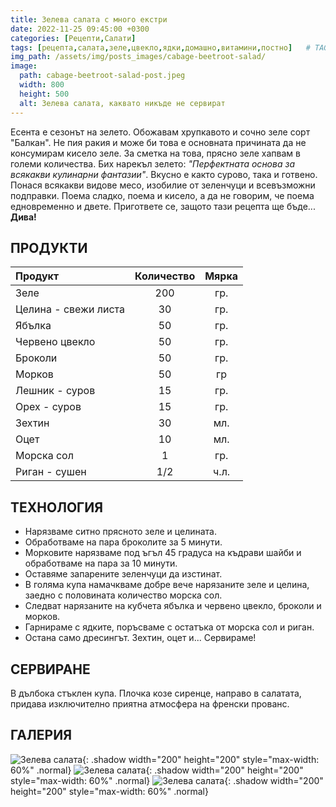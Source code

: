 ```yaml
---
title: Зелева салата с много екстри
date: 2022-11-25 09:45:00 +0300
categories: [Рецепти,Салати]
tags: [рецепта,салата,зеле,цвекло,ядки,домашно,витамини,постно]   # TAG names should always be lowercase
img_path: /assets/img/posts_images/cabage-beetroot-salad/
image:
  path: cabage-beetroot-salad-post.jpeg
  width: 800
  height: 500
  alt: Зелева салата, каквато никъде не сервират
---
```


Есента е сезонът на зелето. Обожавам хрупкавото и сочно зеле сорт "Балкан". Не пия ракия и може би това е основната причината да не консумирам кисело зеле. За сметка на това, прясно зеле хапвам в големи количества. Бих нарекъл зелето: *"Перфектната основа за всякакви кулинарни фантазии"*. Вкусно е както сурово, така и готвено. Понася всякакви видове месо, изобилие от зеленчуци и всевъзможни подправки. Поема сладко, поема и кисело, а да не говорим, че поема едновременно и двете. Пригответе се, защото тази рецепта ще бъде... **Дива!**

## **ПРОДУКТИ**

| Продукт                    |Количество  |Мярка   |
|:---------------------------|:----------:|:------:|
|Зеле                        |200         |гр.     |
|Целина - свежи листа        |30          |гр.     |
|Ябълка                      |50          |гр.     |
|Червено цвекло              |50          |гр.     |
|Броколи                     |50          |гр.     |
|Морков                      |50          |гр      |
|Лешник - суров              |15          |гр.     |
|Орех - суров                |15          |гр.     |
|Зехтин                      |30          |мл.     |
|Оцет                        |10          |мл.     |
|Морска сол                  |1           |гр.     |
|Риган - сушен               |1/2         |ч.л.    |

## **ТЕХНОЛОГИЯ**

- Нарязваме ситно прясното зеле и целината.
- Обработваме на пара броколите за 5 минути.
- Морковите нарязваме под ъгъл 45 градуса на къдрави шайби и обработваме на пара за 10 минути.
- Оставяме запарените зеленчуци да изстинат.
- В голяма купа намачкваме добре вече нарязаните зеле и целина, заедно с половината количество морска сол.
- Следват нарязаните на кубчета ябълка и червено цвекло, броколи и морков.
- Гарнираме с ядките, поръсваме с остатъка от морска сол и риган.
- Остана само дресингът. Зехтин, оцет и... Сервираме!

## **СЕРВИРАНЕ**

В дълбока стъклен купа. Плочка козе сиренце, направо в салатата, придава изключително приятна атмосфера на френски прованс.

## **ГАЛЕРИЯ**

![Зелева салата](cabage-beetroot-salad-01.jpg){: .shadow width="200" height="200" style="max-width: 60%" .normal}
![Зелева салата](cabage-beetroot-salad-02.jpg){: .shadow width="200" height="200" style="max-width: 60%" .normal}
![Зелева салата](cabage-beetroot-salad-03.jpg){: .shadow width="200" height="200" style="max-width: 60%" .normal}